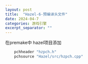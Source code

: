 ```yaml
---
layout: post
title:  "Hazel-6-预编译头文件"
date: 2024-04-7
categories: 游戏引擎
excerpt_separator: ""
---
```



在premake中 hazel项目添加

```Cpp
	pchheader "hzpch.h"
	pchsource "Hazel/src/hzpch.cpp"
```
